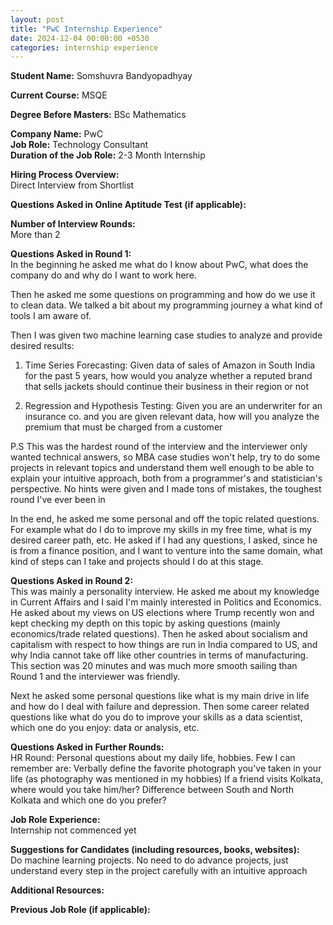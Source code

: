 ```yaml
---
layout: post
title: "PwC Internship Experience"
date: 2024-12-04 00:00:00 +0530
categories: internship experience
---
```


**Student Name:** Somshuvra Bandyopadhyay  

**Current Course:** MSQE  

**Degree Before Masters:** BSc Mathematics  

**Company Name:** PwC  
**Job Role:** Technology Consultant  
**Duration of the Job Role:** 2-3 Month Internship  

**Hiring Process Overview:**  
Direct Interview from Shortlist

**Questions Asked in Online Aptitude Test (if applicable):**  


**Number of Interview Rounds:**  
More than 2

**Questions Asked in Round 1:**  
In the beginning he asked me what do I know about PwC, what does the company do and why do I want to work here.

Then he asked me some questions on programming and how do we use it to clean data.
We talked a bit about my programming journey a what kind of tools I am aware of.

Then I was given two machine learning case studies to analyze and provide desired results:
1) Time Series Forecasting: 
Given data of sales of Amazon in South India for the past 5 years, how would you analyze whether a reputed brand that sells jackets should continue their business in their region or not

2) Regression and Hypothesis Testing:
Given you are an underwriter for an insurance co. and you are given relevant data, how will you analyze the premium that must be charged from a customer 

P.S This was the hardest round of the interview and the interviewer only wanted technical answers, so MBA case studies won't help, try to do some projects in relevant topics and understand them well enough to be able to explain your intuitive approach, both from a programmer's and statistician's perspective. No hints were given and I made tons of mistakes, the toughest round I've ever been in

In the end, he asked me some personal and off the topic related questions. For example what do I do to improve my skills in my free time, what is my desired career path, etc. He asked if I had any questions, I asked, since he is from a finance position, and I want to venture into the same domain, what kind of steps can I take and projects should I do at this stage.

**Questions Asked in Round 2:**  
This was mainly a personality interview. He asked me about my knowledge in Current Affairs and I said I'm mainly interested in Politics and Economics. He asked about my views on US elections where Trump recently won and kept checking my depth on this topic by asking questions (mainly economics/trade related questions). Then he asked about socialism and capitalism with respect to how things are run in India compared to US, and why India cannot take off like other countries in terms of manufacturing. This section was 20 minutes and was much more smooth sailing than Round 1 and the interviewer was friendly.

Next he asked some personal questions like what is my main drive in life and how do I deal with failure and depression. Then some career related questions like what do you do to improve your skills as a data scientist, which one do you enjoy: data or analysis, etc.

**Questions Asked in Further Rounds:**  
HR Round: Personal questions about my daily life, hobbies.
Few I can remember are:
Verbally define the favorite photograph you've taken in your life (as photography was mentioned in my hobbies)
If a friend visits Kolkata, where would you take him/her?
Difference between South and North Kolkata and which one do you prefer?


**Job Role Experience:**  
Internship not commenced yet

**Suggestions for Candidates (including resources, books, websites):**  
Do machine learning projects. No need to do advance projects, just understand every step in the project carefully with an intuitive approach

**Additional Resources:**  


**Previous Job Role (if applicable):**  


